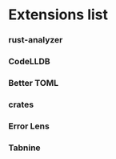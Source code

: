 # Extensions list

### rust-analyzer

### CodeLLDB

### Better TOML

### crates

### Error Lens

### Tabnine